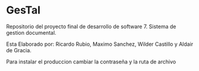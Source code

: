 # GesTal
Repositorio del proyecto final de desarrollo de software 7. Sistema de gestion documental.

Esta Elaborado por: Ricardo Rubio, Maximo Sanchez, Wilder Castillo y Aldair de Gracia. 

Para instalar el produccion cambiar la contraseña y la ruta de archivo 